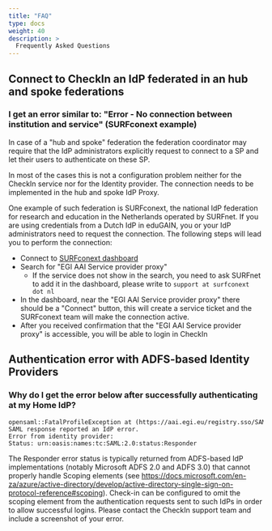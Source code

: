 ```yaml
---
title: "FAQ"
type: docs
weight: 40
description: >
  Frequently Asked Questions 
---
```


## Connect to CheckIn an IdP federated in an hub and spoke federations

### I get an error similar to: \"Error - No connection between institution and service\" (SURFconext example)

In case of a \"hub and spoke\" federation the federation coordinator may
require that the IdP administrators explicitly request to connect to a
SP and let their users to authenticate on these SP.

In most of the cases this is not a configuration problem neither for the
CheckIn service nor for the Identity provider. The connection needs to
be implemented in the hub and spoke IdP Proxy.

One example of such federation is SURFconext, the national IdP
federation for research and education in the Netherlands operated by
SURFnet. If you are using credentials from a Dutch IdP in eduGAIN, you
or your IdP administrators need to request the connection. The following
steps will lead you to perform the connection:

-   Connect to [SURFconext
    dashboard](https://dashboard.surfconext.nl/apps)
-   Search for \"EGI AAI Service provider proxy\"
    -   If the service does not show in the search, you need to ask
        SURFnet to add it in the dashboard, please write to `support at
        surfconext dot nl`
-   In the dashboard, near the \"EGI AAI Service provider proxy\" there
    should be a \"Connect\" button, this will create a service ticket
    and the SURFconext team will make the connection active.
-   After you received confirmation that the \"EGI AAI Service provider
    proxy\" is accessible, you will be able to login in CheckIn

## Authentication error with ADFS-based Identity Providers

### Why do I get the error below after successfully authenticating at my Home IdP?

```
opensaml::FatalProfileException at (https://aai.egi.eu/registry.sso/SAML2/POST)
SAML response reported an IdP error.
Error from identity provider:
Status: urn:oasis:names:tc:SAML:2.0:status:Responder
```

The Responder error status is typically returned from ADFS-based IdP
implementations (notably Microsoft ADFS 2.0 and ADFS 3.0) that cannot
properly handle Scoping elements (see
<https://docs.microsoft.com/en-za/azure/active-directory/develop/active-directory-single-sign-on-protocol-reference#scoping>).
Check-in can be configured to omit the scoping element from the
authentication requests sent to such IdPs in order to allow successful
logins. Please contact the CheckIn support team and include a screenshot
of your error.
